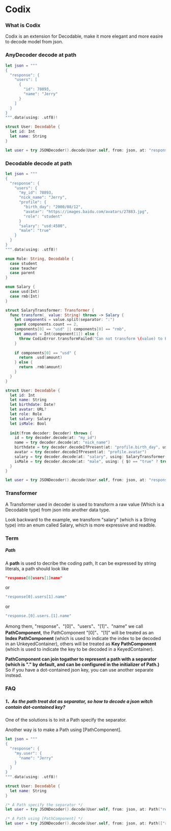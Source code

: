 # Codix

### What is Codix

Codix is an extension for Decodable, make it more elegant and more easire to decode model from json.

### AnyDecoder decode at path

```swift
let json = """
{
  "response": {
    "users": [
      {
        "id": 78893,
        "name": "Jerry"
      }
    ]
  }
}
""".data(using: .utf8)!

struct User: Decodable {
  let id: Int
  let name: String
}

let user = try JSONDecoder().decode(User.self, from: json, at: "response.users[0]")
```

### Decodable decode at path

```swift
let json = """
{
  "response": {
    "users": {
      "my_id": 78893,
      "nick_name": "Jerry",
      "profile": {
        "birth_day": "2000/08/12",
        "avatar": "https://images.baidu.com/avatars/27883.jpg",
        "role": "student"
      }
      "salary": "usd:4500",
      "male": "true"
    }
  }
}
""".data(using: .utf8)!

enum Role: String, Decodable {
  case student
  case teacher
  case parent
}

enum Salary {
  case usd(Int)
  case rmb(Int)
}

struct SalaryTransformer: Transformer {
  func transform(_ value: String) throws -> Salary {
    let components = value.split(separator: ":")
    guard components.count == 2,
    components[0] == "usd" || components[0] == "rmb",
    let amount = Int(component[1]) else {
      throw CodixError.transformFailed("Can not transform \(value) to Enum Salary")
    }
    
    if components[0] == "usd" {
      return .usd(amount)
    } else {
      return .rmb(amount)
    }
  }
}

struct User: Decodable {
  let id: Int
  let name: String
  let birthdate: Date?
  let avatar: URL?
  let role: Role
  let salary: Salary
  let isMale: Bool
  
  init(from decoder: Decoder) throws {
    id = try decoder.decode(at: "my_id")
    name = try decoder.decode(at: "nick_name")
    birthdate = try decoder.decodeIfPresent(at: "profile.birth_day", using: DateFromString(format: "yyyy/MM/dd"))
    avatar = try decoder.decodeIfPresent(at: "profile.avatar")
    salary = try decoder.decode(at: "salary", using: SalaryTransformer())
    isMale = try decoder.decode(at: "male", using: { $0 == "true" ? true : false })
  }
}

let user = try JSONDecoder().decode(User.self, from: json, at: "response.users[0]")
```

### Transformer

A Transformer used in decoder is used to transform a raw value (Which is a Decodable type) from json into another data type.

Look backward to the example, we transform "salary" (which is a String type) into an enum called Salary, which is more expressive and readble.



### Term

##### Path

A **path** is used to decribe the coding path, It can be expressed by string literals, a path should look like

```	json
"response[0]users[1]name"
```

or

```swift
"response[0].users[1].name"
```

or

```swift
"response.[0].users.[1].name"
```

Among them, "response"、"[0]"、"users"、"[1]"、"name" we call **PathComponent**, the PathComponent "[0]"、"[1]" will be treated as an **Index PathComponent** (which is used to indicate the index to be decoded in an UnkeyedContainer), others will be treated as **Key PathComponent** (which is used to indicate the key to be decoded in a KeyedContainer).

**PathComponent can join togather to represent a path with a separator (which is "." by default, and can be configured  in the initializer of Path.)** So if you have a dot-contained json key, you can use another separate instead.

### FAQ

##### 1、As the path treat dot as separator, so how to decode a json witch contain dot-contained key?

One of the solutions is to init a Path specify the separator.

Another way is to make a Path using [PathComponent].

```swift
let json = """
{
  "response": {
    "my.user": {
      "name": "Jerry"
    }
  }
}
""".data(using: .utf8)!

struct User: Decodable {
  let name: String
}

/* A Path specify the separator */
let user = try JSONDecoder().decode(User.self, from: json, at: Path("response/my.user", separator: "/"))

/* A Path using [PathComponent] */
let user = try JSONDecoder().decode(User.self, from: json, at: Path(["respsonse", "my.user"]))
```

